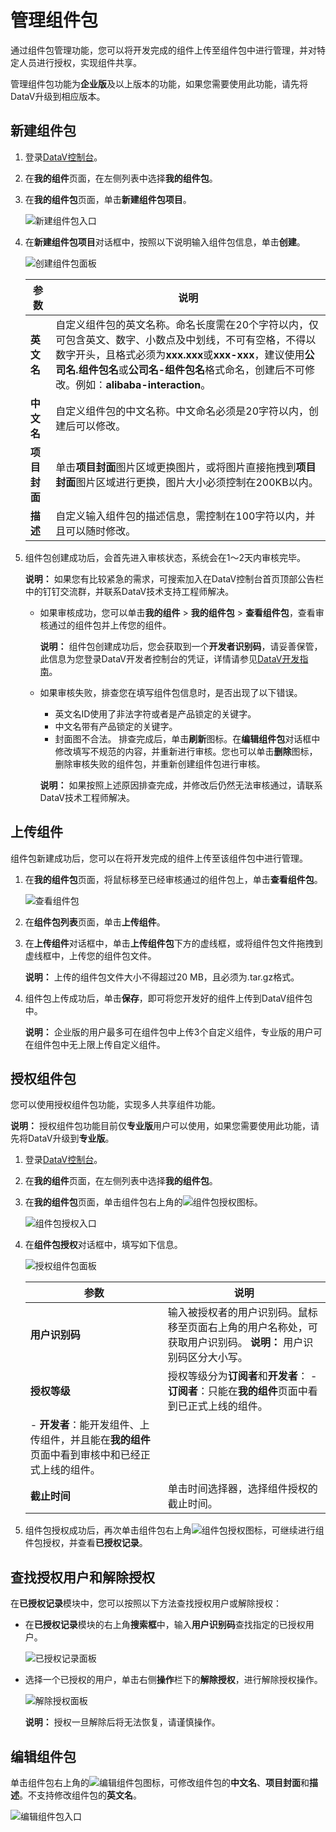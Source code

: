 # 管理组件包

通过组件包管理功能，您可以将开发完成的组件上传至组件包中进行管理，并对特定人员进行授权，实现组件共享。

管理组件包功能为**企业版**及以上版本的功能，如果您需要使用此功能，请先将DataV升级到相应版本。

## 新建组件包

1.  登录[DataV控制台](https://datav.alibabacloud.com/)。

2.  在**我的组件**页面，在左侧列表中选择**我的组件包**。

3.  在**我的组件包**页面，单击**新建组件包项目**。

    ![新建组件包入口](https://static-aliyun-doc.oss-accelerate.aliyuncs.com/assets/img/zh-CN/9174135951/p37024.png)

4.  在**新建组件包项目**对话框中，按照以下说明输入组件包信息，单击**创建**。

    ![创建组件包面板](https://static-aliyun-doc.oss-accelerate.aliyuncs.com/assets/img/zh-CN/9174135951/p37023.png)

    |参数|说明|
    |--|--|
    |**英文名**|自定义组件包的英文名称。命名长度需在20个字符以内，仅可包含英文、数字、小数点及中划线，不可有空格，不得以数字开头，且格式必须为**xxx.xxx**或**xxx-xxx**，建议使用**公司名.组件包名**或**公司名-组件包名**格式命名，创建后不可修改。例如：**alibaba-interaction**。|
    |**中文名**|自定义组件包的中文名称。中文命名必须是20字符以内，创建后可以修改。|
    |**项目封面**|单击**项目封面**图片区域更换图片，或将图片直接拖拽到**项目封面**图片区域进行更换，图片大小必须控制在200KB以内。|
    |**描述**|自定义输入组件包的描述信息，需控制在100字符以内，并且可以随时修改。|

5.  组件包创建成功后，会首先进入审核状态，系统会在1～2天内审核完毕。

    **说明：** 如果您有比较紧急的需求，可搜索加入在DataV控制台首页顶部公告栏中的钉钉交流群，并联系DataV技术支持工程师解决。

    -   如果审核成功，您可以单击**我的组件** \> **我的组件包** \> **查看组件包**，查看审核通过的组件包并上传您的组件。

        **说明：** 组件包创建成功后，您会获取到一个**开发者识别码**，请妥善保管，此信息为您登录DataV开发者控制台的凭证，详情请参见[DataV开发指南](/intl.zh-CN/开发指南/快速开始.md)。

    -   如果审核失败，排查您在填写组件包信息时，是否出现了以下错误。

        -   英文名ID使用了非法字符或者是产品锁定的关键字。
        -   中文名带有产品锁定的关键字。
        -   封面图不合法。
        排查完成后，单击**刷新**图标。在**编辑组件包**对话框中修改填写不规范的内容，并重新进行审核。您也可以单击**删除**图标，删除审核失败的组件包，并重新创建组件包进行审核。

        **说明：** 如果按照上述原因排查完成，并修改后仍然无法审核通过，请联系DataV技术工程师解决。


## 上传组件

组件包新建成功后，您可以在将开发完成的组件上传至该组件包中进行管理。

1.  在**我的组件包**页面，将鼠标移至已经审核通过的组件包上，单击**查看组件包**。

    ![查看组件包](https://static-aliyun-doc.oss-accelerate.aliyuncs.com/assets/img/zh-CN/9174135951/p54808.png)

2.  在**组件包列表**页面，单击**上传组件**。

3.  在**上传组件**对话框中，单击**上传组件包**下方的虚线框，或将组件包文件拖拽到虚线框中，上传您的组件包文件。

    **说明：** 上传的组件包文件大小不得超过20 MB，且必须为.tar.gz格式。

4.  组件包上传成功后，单击**保存**，即可将您开发好的组件上传到DataV组件包中。

    **说明：** 企业版的用户最多可在组件包中上传3个自定义组件，专业版的用户可在组件包中无上限上传自定义组件。


## 授权组件包

您可以使用授权组件包功能，实现多人共享组件功能。

**说明：** 授权组件包功能目前仅**专业版**用户可以使用，如果您需要使用此功能，请先将DataV升级到**专业版**。

1.  登录[DataV控制台](https://datav.alibabacloud.com/)。

2.  在**我的组件**页面，在左侧列表中选择**我的组件包**。

3.  在**我的组件包**页面，单击组件包右上角的![组件包授权](https://static-aliyun-doc.oss-accelerate.aliyuncs.com/assets/img/zh-CN/6174135951/p132823.png)图标。

    ![组件包授权入口](https://static-aliyun-doc.oss-accelerate.aliyuncs.com/assets/img/zh-CN/9174135951/p37036.png)

4.  在**组件包授权**对话框中，填写如下信息。

    ![授权组件包面板](https://static-aliyun-doc.oss-accelerate.aliyuncs.com/assets/img/zh-CN/9174135951/p37031.png)

    |参数|说明|
    |--|--|
    |**用户识别码**|输入被授权者的用户识别码。鼠标移至页面右上角的用户名称处，可获取用户识别码。 **说明：** 用户识别码区分大小写。 |
    |**授权等级**|授权等级分为**订阅者**和**开发者**：     -   **订阅者**：只能在**我的组件**页面中看到已正式上线的组件。
    -   **开发者**：能开发组件、上传组件，并且能在**我的组件**页面中看到审核中和已经正式上线的组件。 |
    |**截止时间**|单击时间选择器，选择组件授权的截止时间。|

5.  组件包授权成功后，再次单击组件包右上角![组件包授权](https://static-aliyun-doc.oss-accelerate.aliyuncs.com/assets/img/zh-CN/6174135951/p132823.png)图标，可继续进行组件包授权，并查看**已授权记录**。


## 查找授权用户和解除授权

在**已授权记录**模块中，您可以按照以下方法查找授权用户或解除授权：

-   在**已授权记录**模块的右上角**搜索框**中，输入**用户识别码**查找指定的已授权用户。

    ![已授权记录面板](https://static-aliyun-doc.oss-accelerate.aliyuncs.com/assets/img/zh-CN/9174135951/p37047.png)

-   选择一个已授权的用户，单击右侧**操作**栏下的**解除授权**，进行解除授权操作。

    ![解除授权面板](https://static-aliyun-doc.oss-accelerate.aliyuncs.com/assets/img/zh-CN/9174135951/p37048.png)

    **说明：** 授权一旦解除后将无法恢复，请谨慎操作。


## 编辑组件包

单击组件包右上角的![编辑组件包](https://static-aliyun-doc.oss-accelerate.aliyuncs.com/assets/img/zh-CN/6174135951/p132825.png)图标，可修改组件包的**中文名**、**项目封面**和**描述**。不支持修改组件包的**英文名**。

![编辑组件包入口](https://static-aliyun-doc.oss-accelerate.aliyuncs.com/assets/img/zh-CN/9174135951/p37089.png)

